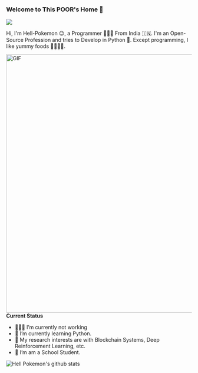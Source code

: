 ### Welcome to This POOR's Home 👋

![](https://visitor-badge.glitch.me/badge?page_id=hell-pokemon)

Hi, I'm Hell-Pokemon 😉, a Programmer 👨🏻‍💻 From India 🇮🇳. I'm an Open-Source Profession and tries to Develop in Python 🐍. Except programming, I like yummy foods 🥗🥩🌮🍣.

  <img align="right" alt="GIF" src="https://images.squarespace-cdn.com/content/v1/5769fc401b631bab1addb2ab/1541580611624-TE64QGKRJG8SWAIUS7NS/ke17ZwdGBToddI8pDm48kPoswlzjSVMM-SxOp7CV59BZw-zPPgdn4jUwVcJE1ZvWQUxwkmyExglNqGp0IvTJZamWLI2zvYWH8K3-s_4yszcp2ryTI0HqTOaaUohrI8PI6FXy8c9PWtBlqAVlUS5izpdcIXDZqDYvprRqZ29Pw0o/coding-freak.gif" width="700">

**Current Status**

- 👨🏻‍💻 I’m currently not working
- 🌱 I’m currently learning Python.
- 🤔 My research interests are with Blockchain Systems, Deep Reinforcement Learning, etc.
- 💼 I’m am a School Student.

![Hell Pokemon's github stats](https://github-readme-stats.vercel.app/api?username=hell-pokemon&show_icons=true&hide_border=true)
